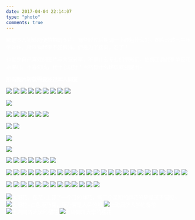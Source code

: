 ```yaml
---
date: 2017-04-04 22:14:07
type: "photo"
comments: true
---
```

<div id= "photo" style="color:#fff">
都是本人到处随便拍拍的图片，有些经过后期调一下颜色什么的，图片经过七牛压缩处理，所以看起来不是很清，但是为了速度，忍了！

也就是自己喜欢的图片与大家分享，不是什么专业的摄影师，拍摄工具就是单反和水果机，不喜勿喷，我开心就好！当然有什么建议欢迎提出~

**所有图片转载需要经过本人同意**

![](http://oova2i5xh.bkt.clouddn.com/IMG_29.JPG-cherryblogImg)
![](http://oova2i5xh.bkt.clouddn.com/IMG_21.JPG-cherryblogImg)
![](http://oova2i5xh.bkt.clouddn.com/IMG_22.JPG-cherryblogImg)
![](http://oova2i5xh.bkt.clouddn.com/IMG_23.JPG-cherryblogImg)
![](http://oova2i5xh.bkt.clouddn.com/IMG_24.JPG-cherryblogImg)
![](http://oova2i5xh.bkt.clouddn.com/IMG_25.JPG-cherryblogImg)
![](http://oova2i5xh.bkt.clouddn.com/IMG_26.JPG-cherryblogImg)
![](http://oova2i5xh.bkt.clouddn.com/IMG_27.JPG-cherryblogImg)
![](http://oova2i5xh.bkt.clouddn.com/IMG_28.JPG-cherryblogImg)

![](http://oova2i5xh.bkt.clouddn.com/IMG_30.JPG-cherryblogImg)

![](http://oova2i5xh.bkt.clouddn.com/IMG_32.JPG-cherryblogImg)
![](http://oova2i5xh.bkt.clouddn.com/IMG_33.JPG-cherryblogImg)
![](http://oova2i5xh.bkt.clouddn.com/IMG_34.JPG-cherryblogImg)
![](http://oova2i5xh.bkt.clouddn.com/IMG_35.JPG-cherryblogImg)
![](http://oova2i5xh.bkt.clouddn.com/IMG_36.JPG-cherryblogImg)
![](http://oova2i5xh.bkt.clouddn.com/IMG_37.JPG-cherryblogImg)

![](http://oova2i5xh.bkt.clouddn.com/IMG_39.JPG-cherryblogImg)
![](http://oova2i5xh.bkt.clouddn.com/IMG_40.JPG-cherryblogImg)

![](http://oova2i5xh.bkt.clouddn.com/IMG_43.JPG-cherryblogImg)

![](http://oova2i5xh.bkt.clouddn.com/IMG_45.JPG-cherryblogImg)

![](http://oova2i5xh.bkt.clouddn.com/IMG_48.JPG-cherryblogImg)
![](http://oova2i5xh.bkt.clouddn.com/IMG_49.JPG-cherryblogImg)
![](http://oova2i5xh.bkt.clouddn.com/IMG_50.JPG-cherryblogImg)
![](http://oova2i5xh.bkt.clouddn.com/IMG_51.JPG-cherryblogImg)
![](http://oova2i5xh.bkt.clouddn.com/IMG_52.JPG-cherryblogImg)
![](http://oova2i5xh.bkt.clouddn.com/IMG_53.JPG-cherryblogImg)
![](http://oova2i5xh.bkt.clouddn.com/IMG_54.JPG-cherryblogImg)

![](http://oova2i5xh.bkt.clouddn.com/IMG_56.JPG-cherryblogImg)
![](http://oova2i5xh.bkt.clouddn.com/IMG_57.JPG-cherryblogImg)
![](http://oova2i5xh.bkt.clouddn.com/IMG_58.JPG-cherryblogImg)
![](http://oova2i5xh.bkt.clouddn.com/IMG_59.JPG-cherryblogImg)
![](http://oova2i5xh.bkt.clouddn.com/IMG_60.JPG-cherryblogImg)
![](http://oova2i5xh.bkt.clouddn.com/IMG_61.JPG-cherryblogImg)
![](http://oova2i5xh.bkt.clouddn.com/IMG_62.JPG-cherryblogImg)
![](http://oova2i5xh.bkt.clouddn.com/IMG_63.JPG-cherryblogImg)
![](http://oova2i5xh.bkt.clouddn.com/IMG_64.JPG-cherryblogImg)
![](http://oova2i5xh.bkt.clouddn.com/IMG_65.JPG-cherryblogImg)
![](http://oova2i5xh.bkt.clouddn.com/IMG_66.JPG-cherryblogImg)
![](http://oova2i5xh.bkt.clouddn.com/IMG_67.JPG-cherryblogImg)
![](http://oova2i5xh.bkt.clouddn.com/IMG_68.JPG-cherryblogImg)
![](http://oova2i5xh.bkt.clouddn.com/IMG_69.JPG-cherryblogImg)
![](http://oova2i5xh.bkt.clouddn.com/IMG_70.JPG-cherryblogImg)
![](http://oova2i5xh.bkt.clouddn.com/IMG_71.JPG-cherryblogImg)
![](http://oova2i5xh.bkt.clouddn.com/IMG_72.JPG-cherryblogImg)
![](http://oova2i5xh.bkt.clouddn.com/IMG_73.JPG-cherryblogImg)
![](http://oova2i5xh.bkt.clouddn.com/IMG_74.JPG-cherryblogImg)
![](http://oova2i5xh.bkt.clouddn.com/IMG_75.JPG-cherryblogImg)
![](http://oova2i5xh.bkt.clouddn.com/IMG_76.JPG-cherryblogImg)
![](http://oova2i5xh.bkt.clouddn.com/IMG_77.JPG-cherryblogImg)
![](http://oova2i5xh.bkt.clouddn.com/IMG_6.JPG-cherryblogImg)
![](http://oova2i5xh.bkt.clouddn.com/IMG_7.JPG-cherryblogImg)
![](http://oova2i5xh.bkt.clouddn.com/IMG_8.JPG-cherryblogImg)

![](http://oova2i5xh.bkt.clouddn.com/IMG_11.JPG-cherryblogImg)
![](http://oova2i5xh.bkt.clouddn.com/IMG_12.JPG-cherryblogImg)
![](http://oova2i5xh.bkt.clouddn.com/IMG_13.JPG-cherryblogImg)
![](http://oova2i5xh.bkt.clouddn.com/IMG_14.JPG-cherryblogImg)
![](http://oova2i5xh.bkt.clouddn.com/IMG_15.JPG-cherryblogImg)
![](http://oova2i5xh.bkt.clouddn.com/IMG_16.JPG-cherryblogImg)
![](http://oova2i5xh.bkt.clouddn.com/IMG_17.JPG-cherryblogImg)
![](http://oova2i5xh.bkt.clouddn.com/IMG_18.JPG-cherryblogImg)
![](http://oova2i5xh.bkt.clouddn.com/IMG_19.JPG-cherryblogImg)
![](http://oova2i5xh.bkt.clouddn.com/IMG_20.JPG-cherryblogImg)
![](http://oova2i5xh.bkt.clouddn.com/IMG_81.JPG-cherryblogImg)
![](http://oova2i5xh.bkt.clouddn.com/IMG_81.JPG-cherryblogImg)
![](http://oova2i5xh.bkt.clouddn.com/IMG_83.JPG-cherryblogImg)

![太阳花，在花+上订了一个月的鲜花，第二个星期的鲜花的质量还不错呢~](http://oova2i5xh.bkt.clouddn.com/IMG_1405_%E7%9C%8B%E5%9B%BE%E7%8E%8B.jpg)
![太阳花+白色康乃馨，康乃馨是大朵的哦](http://oova2i5xh.bkt.clouddn.com/IMG_1377_%E7%9C%8B%E5%9B%BE%E7%8E%8B.jpg)
![上海同济大学的樱花](http://oova2i5xh.bkt.clouddn.com/IMG_1191_%E7%9C%8B%E5%9B%BE%E7%8E%8B.jpg)
![上海同济大学的樱花](http://oova2i5xh.bkt.clouddn.com/IMG_1111_%E7%9C%8B%E5%9B%BE%E7%8E%8B.jpg)
![上海同济大学的樱花](http://oova2i5xh.bkt.clouddn.com/IMG_1110_%E7%9C%8B%E5%9B%BE%E7%8E%8B.jpg)
</div> 